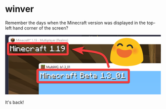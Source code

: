 # winver
Remember the days when the Minecraft version was displayed in the top-left hand corner of the screen?

![](./.github/javaw_1de9LG1Cdg.png)

It's back!
